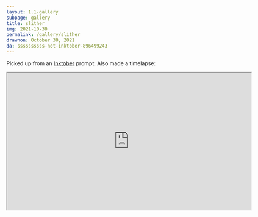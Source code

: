 ```yaml
---
layout: 1.1-gallery
subpage: gallery
title: slither
img: 2021-10-30
permalink: /gallery/slither
drawnon: October 30, 2021
da: ssssssssss-not-inktober-896499243
---
```

Picked up from an <a href="https://inktober.com/rules" target="_blank">Inktober</a> prompt. Also made a timelapse:

<p><iframe width="640" height="360" src="https://www.youtube-nocookie.com/embed/W1MGnb17F0A?modestbranding=1&rel=0"></iframe></p>